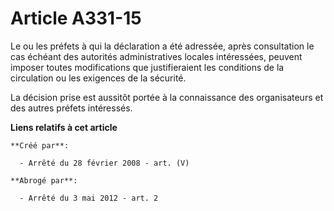 # Article A331-15

Le ou les préfets à qui la déclaration a été adressée, après consultation le cas échéant des autorités administratives
locales intéressées, peuvent imposer toutes modifications que justifieraient les conditions de la circulation ou les
exigences de la sécurité.

La décision prise est aussitôt portée à la connaissance des organisateurs et des autres préfets intéressés.

**Liens relatifs à cet article**

	**Créé par**:

	  - Arrêté du 28 février 2008 - art. (V)

	**Abrogé par**:

	  - Arrêté du 3 mai 2012 - art. 2
